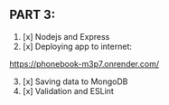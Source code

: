 ## PART 3:
1. [x] Nodejs and Express
2. [x] Deploying app to internet: 

https://phonebook-m3p7.onrender.com/

3. [x] Saving data to MongoDB
4. [x] Validation and ESLint